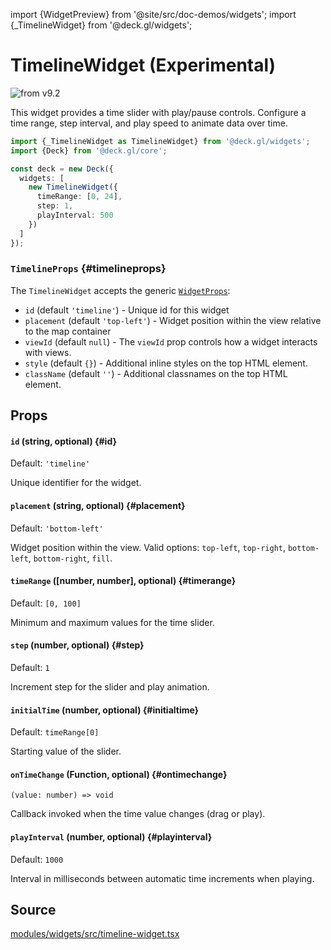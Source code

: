 import {WidgetPreview} from '@site/src/doc-demos/widgets';
import {_TimelineWidget} from '@deck.gl/widgets';

# TimelineWidget (Experimental)

<img src="https://img.shields.io/badge/from-v9.2-green.svg?style=flat-square" alt="from v9.2" />

This widget provides a time slider with play/pause controls. Configure a time range, step interval, and play speed to animate data over time.

<WidgetPreview cls={_TimelineWidget}/>

```ts
import {_TimelineWidget as TimelineWidget} from '@deck.gl/widgets';
import {Deck} from '@deck.gl/core';

const deck = new Deck({
  widgets: [
    new TimelineWidget({
      timeRange: [0, 24],
      step: 1,
      playInterval: 500
    })
  ]
});
```

### `TimelineProps` {#timelineprops}

The `TimelineWidget` accepts the generic [`WidgetProps`](../core/widget.md#props):

- `id` (default `'timeline'`) -  Unique id for this widget
- `placement` (default `'top-left'`) - Widget position within the view relative to the map container
- `viewId` (default `null`) - The `viewId` prop controls how a widget interacts with views. 
- `style` (default `{}`) - Additional inline styles on the top HTML element.
- `className` (default `''`) - Additional classnames on the top HTML element.

## Props

#### `id` (string, optional) {#id}

Default: `'timeline'`

Unique identifier for the widget.

#### `placement` (string, optional) {#placement}

Default: `'bottom-left'`

Widget position within the view. Valid options: `top-left`, `top-right`, `bottom-left`, `bottom-right`, `fill`.

#### `timeRange` ([number, number], optional) {#timerange}

Default: `[0, 100]`

Minimum and maximum values for the time slider.

#### `step` (number, optional) {#step}

Default: `1`

Increment step for the slider and play animation.

#### `initialTime` (number, optional) {#initialtime}

Default: `timeRange[0]`

Starting value of the slider.

#### `onTimeChange` (Function, optional) {#ontimechange}

`(value: number) => void`

Callback invoked when the time value changes (drag or play).

#### `playInterval` (number, optional) {#playinterval}

Default: `1000`

Interval in milliseconds between automatic time increments when playing.

## Source

[modules/widgets/src/timeline-widget.tsx](https://github.com/visgl/deck.gl/tree/master/modules/widgets/src/timeline-widget.tsx)